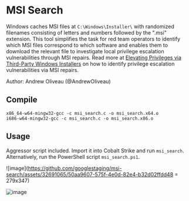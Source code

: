 # MSI Search

Windows caches MSI files at `C:\Windows\Installer\` with randomized filenames consisting of letters and numbers followed by the ".msi" extension. This tool simplifies the task for red team operators to identify which MSI files correspond to which software and enables them to download the relevant file to investigate local privilege escalation vulnerabilities through MSI repairs. Read more at [Elevating Privileges via Third-Party Windows Installers] on how to identify privilege escalation vulnerabilities via MSI repairs.

Author: Andrew Oliveau (@AndrewOliveau)

## Compile

```
x86_64-w64-mingw32-gcc -c msi_search.c -o msi_search.x64.o
i686-w64-mingw32-gcc -c msi_search.c -o msi_search.x86.o
```

## Usage

Aggressor script included. Import it into Cobalt Strike and run `msi_search`. Alternatively, run the PowerShell script `msi_search.ps1`.


![image](https://github.com/googlestaging/msi-search/assets/32691065/50aa9607-575f-4e0d-82e4-b32d02ffdd48 = 279x347)


![image](https://github.com/googlestaging/msi-search/assets/32691065/ee64d129-58f2-4bc3-aa00-738f710b1748)

[Elevating Privileges via Third-Party Windows Installers]: https://www.mandiant.com/resources/blog/privileges-third-party-windows-installers?auHash=0SnaFvuqMHadnw4az4gYD06-fMn6xaWSSXg1FwY92IU
